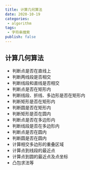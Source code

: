 ```yaml
---
title: 计算几何算法
date: 2020-10-19
categories:
 - algorithm
tags:
 - 字符串搜索
publish: false
---
```


## 计算几何算法

- 判断点是否在直线上
- 判断两线段是否相交
- 判断线段和直线是否相交
- 判断点是否在矩形内
- 判断线段、折线、多边形是否在矩形内
- 判断矩形是否在矩形内
- 判断圆是否在矩形内
- 判断矩形是否在圆内
- 判断点是否在多边形内
- 判断线段是否在多边形内
- 判断点是否在圆内
- 判断圆是否在圆内
- 计算相交多边形的重叠区域
- 计算点到线段的最近点
- 计算点到圆的最近点及点坐标
- 凸包求法等